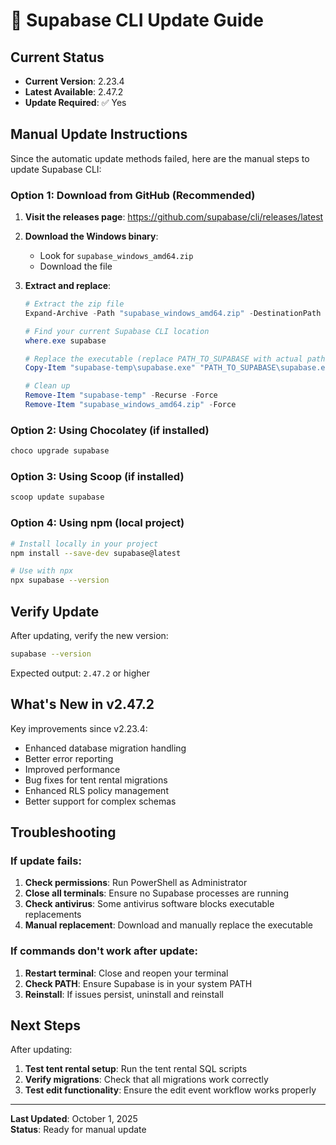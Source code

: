 # 🔄 Supabase CLI Update Guide

## Current Status

- **Current Version**: 2.23.4
- **Latest Available**: 2.47.2
- **Update Required**: ✅ Yes

## Manual Update Instructions

Since the automatic update methods failed, here are the manual steps to update Supabase CLI:

### Option 1: Download from GitHub (Recommended)

1. **Visit the releases page**: https://github.com/supabase/cli/releases/latest

2. **Download the Windows binary**:
   - Look for `supabase_windows_amd64.zip`
   - Download the file

3. **Extract and replace**:

   ```powershell
   # Extract the zip file
   Expand-Archive -Path "supabase_windows_amd64.zip" -DestinationPath "supabase-temp"

   # Find your current Supabase CLI location
   where.exe supabase

   # Replace the executable (replace PATH_TO_SUPABASE with actual path)
   Copy-Item "supabase-temp\supabase.exe" "PATH_TO_SUPABASE\supabase.exe" -Force

   # Clean up
   Remove-Item "supabase-temp" -Recurse -Force
   Remove-Item "supabase_windows_amd64.zip" -Force
   ```

### Option 2: Using Chocolatey (if installed)

```powershell
choco upgrade supabase
```

### Option 3: Using Scoop (if installed)

```powershell
scoop update supabase
```

### Option 4: Using npm (local project)

```bash
# Install locally in your project
npm install --save-dev supabase@latest

# Use with npx
npx supabase --version
```

## Verify Update

After updating, verify the new version:

```bash
supabase --version
```

Expected output: `2.47.2` or higher

## What's New in v2.47.2

Key improvements since v2.23.4:

- Enhanced database migration handling
- Better error reporting
- Improved performance
- Bug fixes for tent rental migrations
- Enhanced RLS policy management
- Better support for complex schemas

## Troubleshooting

### If update fails:

1. **Check permissions**: Run PowerShell as Administrator
2. **Close all terminals**: Ensure no Supabase processes are running
3. **Check antivirus**: Some antivirus software blocks executable replacements
4. **Manual replacement**: Download and manually replace the executable

### If commands don't work after update:

1. **Restart terminal**: Close and reopen your terminal
2. **Check PATH**: Ensure Supabase is in your system PATH
3. **Reinstall**: If issues persist, uninstall and reinstall

## Next Steps

After updating:

1. **Test tent rental setup**: Run the tent rental SQL scripts
2. **Verify migrations**: Check that all migrations work correctly
3. **Test edit functionality**: Ensure the edit event workflow works properly

---

**Last Updated**: October 1, 2025  
**Status**: Ready for manual update
